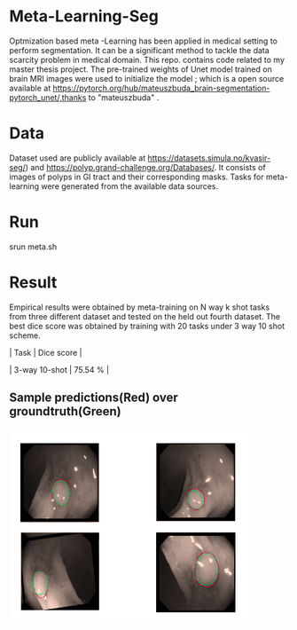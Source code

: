 # Meta-Learning-Seg
Optmization based meta -Learning has been applied in medical setting to perform segmentation. It can be a significant method to tackle the data scarcity problem in medical domain. This repo. contains code  related to my master thesis project. The pre-trained weights of Unet model trained on brain MRI images were used to initialize the model ; which is a open source available at https://pytorch.org/hub/mateuszbuda_brain-segmentation-pytorch_unet/,thanks to "mateuszbuda" .

# Data

Dataset used are publicly available at https://datasets.simula.no/kvasir-seg/) and https://polyp.grand-challenge.org/Databases/. It consists of images of polyps in GI tract and their corresponding masks. Tasks for meta-learning were generated from the available data sources.

# Run
srun meta.sh

# Result
Empirical results were obtained by meta-training on N way k shot tasks from three different dataset and tested on the held out fourth dataset. The best dice score was obtained by training with 20 tasks under 3 way 10 shot  scheme.

 |        Task            |  Dice score |
 
 | 3-way  10-shot  |   75.54 %   |

 ## Sample predictions(Red) over groundtruth(Green)

 ![Green- GT, Red- Pred](./imgs/pred.png)
